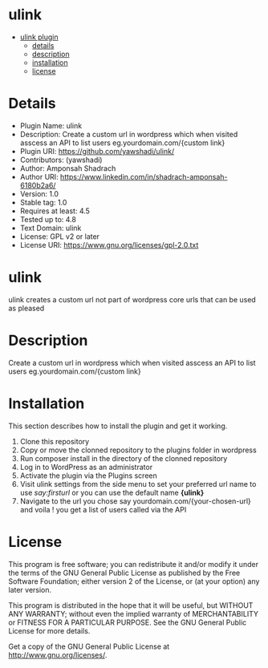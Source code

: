 # ulink


- [ulink plugin](#ulink)
  - [details](#Details)
  - [description](#Description)
  - [installation](#Installation)
  - [license](#License)

# Details
- Plugin Name:       ulink
- Description:      Create a custom url in wordpress which when visited asscess an API to list users    eg.yourdomain.com/{custom link}
- Plugin URI:        https://github.com/yawshadi/ulink/
- Contributors:      (yawshadi)
- Author:            Amponsah Shadrach
- Author URI:        https://www.linkedin.com/in/shadrach-amponsah-6180b2a6/
- Version:           1.0
- Stable tag:        1.0
- Requires at least: 4.5
- Tested up to:      4.8
- Text Domain:       ulink
- License:           GPL v2 or later
- License URI:       https://www.gnu.org/licenses/gpl-2.0.txt

# ulink

ulink creates a custom url not part of wordpress core urls that can be used as pleased


# Description

Create a custom url in wordpress which when visited asscess an API to list users  eg.yourdomain.com/{custom link}


# Installation

This section describes how to install the plugin and get it working.

1. Clone this repository
2. Copy or move the clonned repository to the plugins folder in wordpress
3. Run composer install in the directory of the clonned repository 
4. Log in to WordPress as an administrator
5. Activate the plugin via the Plugins screen
6. Visit  ulink settings from the side menu to set your preferred url name to use *say:firsturl* or you can use the default name **{ulink}**
7. Navigate to the url you chose say yourdomain.com/{your-chosen-url} and voila ! you get a list of users called via the API


# License

This program is free software; you can redistribute it and/or
modify it under the terms of the GNU General Public License
as published by the Free Software Foundation; either version 2
of the License, or (at your option) any later version.

This program is distributed in the hope that it will be useful,
but WITHOUT ANY WARRANTY; without even the implied warranty of
MERCHANTABILITY or FITNESS FOR A PARTICULAR PURPOSE.  See the
GNU General Public License for more details.

Get a copy of the GNU General Public License at <http://www.gnu.org/licenses/>.



